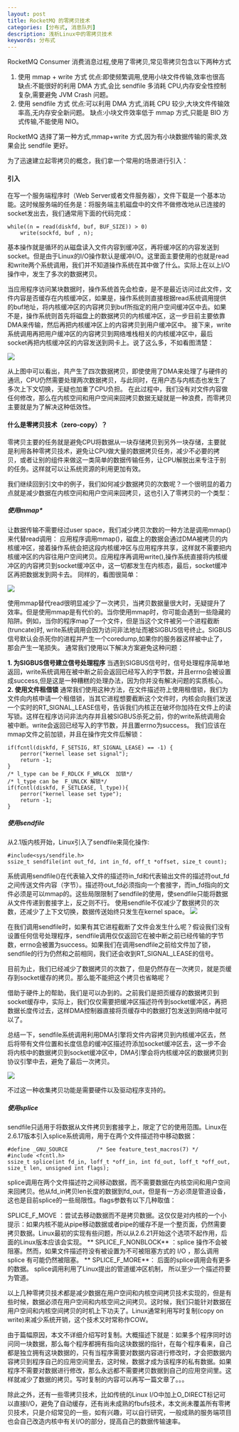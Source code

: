 ```yaml
---
layout: post
title: RocketMQ 的零拷贝技术
categories: [分布式, 消息队列]
description: 浅析Linux中的零拷贝技术
keywords: 分布式
---
```


RocketMQ Consumer 消费消息过程,使用了零拷贝,常见零拷贝包含以下两种方式
1. 使用 mmap + write 方式
优点:即使频繁调用,使用小块文件传输,效率也很高
缺点:不能很好的利用 DMA 方式,会比 sendfile 多消耗 CPU,内存安全性控制复杂,需要避免 JVM Crash
问题。
2. 使用 sendfile 方式
优点:可以利用 DMA 方式,消耗 CPU 较少,大块文件传输效率高,无内存安全新问题。
缺点:小块文件效率低于 mmap 方式,只能是 BIO 方式传输,不能使用 NIO。

RocketMQ 选择了第一种方式,mmap+write 方式,因为有小块数据传输的需求,效果会比 sendfile 更好。

为了迅速建立起零拷贝的概念，我们拿一个常用的场景进行引入：

#### 引入
在写一个服务端程序时（Web Server或者文件服务器），文件下载是一个基本功能。这时候服务端的任务是：将服务端主机磁盘中的文件不做修改地从已连接的socket发出去，我们通常用下面的代码完成：

```
while((n = read(diskfd, buf, BUF_SIZE)) > 0)
    write(sockfd, buf , n);
```
基本操作就是循环的从磁盘读入文件内容到缓冲区，再将缓冲区的内容发送到socket。但是由于Linux的I/O操作默认是缓冲I/O。这里面主要使用的也就是read和write两个系统调用，我们并不知道操作系统在其中做了什么。实际上在以上I/O操作中，发生了多次的数据拷贝。

当应用程序访问某块数据时，操作系统首先会检查，是不是最近访问过此文件，文件内容是否缓存在内核缓冲区，如果是，操作系统则直接根据read系统调用提供的buf地址，将内核缓冲区的内容拷贝到buf所指定的用户空间缓冲区中去。如果不是，操作系统则首先将磁盘上的数据拷贝的内核缓冲区，这一步目前主要依靠DMA来传输，然后再把内核缓冲区上的内容拷贝到用户缓冲区中。
接下来，write系统调用再把用户缓冲区的内容拷贝到网络堆栈相关的内核缓冲区中，最后socket再把内核缓冲区的内容发送到网卡上。说了这么多，不如看图清楚：

![](http://upload-images.jianshu.io/upload_images/272719-9b800f62a9c0e47d.PNG?imageMogr2/auto-orient/strip%7CimageView2/2/w/544)

从上图中可以看出，共产生了四次数据拷贝，即使使用了DMA来处理了与硬件的通讯，CPU仍然需要处理两次数据拷贝，与此同时，在用户态与内核态也发生了多次上下文切换，无疑也加重了CPU负担。
在此过程中，我们没有对文件内容做任何修改，那么在内核空间和用户空间来回拷贝数据无疑就是一种浪费，而零拷贝主要就是为了解决这种低效性。

#### 什么是零拷贝技术（zero-copy）？

零拷贝主要的任务就是避免CPU将数据从一块存储拷贝到另外一块存储，主要就是利用各种零拷贝技术，避免让CPU做大量的数据拷贝任务，减少不必要的拷贝，或者让别的组件来做这一类简单的数据传输任务，让CPU解脱出来专注于别的任务。这样就可以让系统资源的利用更加有效。

我们继续回到引文中的例子，我们如何减少数据拷贝的次数呢？一个很明显的着力点就是减少数据在内核空间和用户空间来回拷贝，这也引入了零拷贝的一个类型：

##### 使用mmap*
让数据传输不需要经过user space，我们减少拷贝次数的一种方法是调用mmap()来代替read调用：
应用程序调用mmap()，磁盘上的数据会通过DMA被拷贝的内核缓冲区，接着操作系统会把这段内核缓冲区与应用程序共享，这样就不需要把内核缓冲区的内容往用户空间拷贝。应用程序再调用write(),操作系统直接将内核缓冲区的内容拷贝到socket缓冲区中，这一切都发生在内核态，最后，socket缓冲区再把数据发到网卡去。
同样的，看图很简单：

![](http://upload-images.jianshu.io/upload_images/272719-c955c60095647d6e.PNG?imageMogr2/auto-orient/strip%7CimageView2/2/w/550)

使用mmap替代read很明显减少了一次拷贝，当拷贝数据量很大时，无疑提升了效率。但是使用mmap是有代价的。当你使用mmap时，你可能会遇到一些隐藏的陷阱。例如，当你的程序map了一个文件，但是当这个文件被另一个进程截断(truncate)时, write系统调用会因为访问非法地址而被SIGBUS信号终止。SIGBUS信号默认会杀死你的进程并产生一个coredump,如果你的服务器这样被中止了，那会产生一笔损失。
通常我们使用以下解决方案避免这种问题：

**1. 为SIGBUS信号建立信号处理程序**
当遇到SIGBUS信号时，信号处理程序简单地返回，write系统调用在被中断之前会返回已经写入的字节数，并且errno会被设置成success,但是这是一种糟糕的处理办法，因为你并没有解决问题的实质核心。
**2. 使用文件租借锁**
通常我们使用这种方法，在文件描述符上使用租借锁，我们为文件向内核申请一个租借锁，当其它进程想要截断这个文件时，内核会向我们发送一个实时的RT_SIGNAL_LEASE信号，告诉我们内核正在破坏你加持在文件上的读写锁。这样在程序访问非法内存并且被SIGBUS杀死之前，你的write系统调用会被中断。write会返回已经写入的字节数，并且置errno为success。
我们应该在mmap文件之前加锁，并且在操作完文件后解锁：

```
if(fcntl(diskfd, F_SETSIG, RT_SIGNAL_LEASE) == -1) {
    perror("kernel lease set signal");
    return -1;
}
/* l_type can be F_RDLCK F_WRLCK  加锁*/
/* l_type can be  F_UNLCK 解锁*/
if(fcntl(diskfd, F_SETLEASE, l_type)){
    perror("kernel lease set type");
    return -1;
}
```

##### 使用sendfile

从2.1版内核开始，Linux引入了sendfile来简化操作:

```
#include<sys/sendfile.h>
ssize_t sendfile(int out_fd, int in_fd, off_t *offset, size_t count);
```
系统调用sendfile()在代表输入文件的描述符in_fd和代表输出文件的描述符out_fd之间传送文件内容（字节）。描述符out_fd必须指向一个套接字，而in_fd指向的文件必须是可以mmap的。这些局限限制了sendfile的使用，使sendfile只能将数据从文件传递到套接字上，反之则不行。
使用sendfile不仅减少了数据拷贝的次数，还减少了上下文切换，数据传送始终只发生在kernel space。
![](http://upload-images.jianshu.io/upload_images/272719-5c49aebc85085726.PNG?imageMogr2/auto-orient/strip%7CimageView2/2/w/626)

在我们调用sendfile时，如果有其它进程截断了文件会发生什么呢？假设我们没有设置任何信号处理程序，sendfile调用仅仅返回它在被中断之前已经传输的字节数，errno会被置为success。如果我们在调用sendfile之前给文件加了锁，sendfile的行为仍然和之前相同，我们还会收到RT_SIGNAL_LEASE的信号。

目前为止，我们已经减少了数据拷贝的次数了，但是仍然存在一次拷贝，就是页缓存到socket缓存的拷贝。那么能不能把这个拷贝也省略呢？

借助于硬件上的帮助，我们是可以办到的。之前我们是把页缓存的数据拷贝到socket缓存中，实际上，我们仅仅需要把缓冲区描述符传到socket缓冲区，再把数据长度传过去，这样DMA控制器直接将页缓存中的数据打包发送到网络中就可以了。

总结一下，sendfile系统调用利用DMA引擎将文件内容拷贝到内核缓冲区去，然后将带有文件位置和长度信息的缓冲区描述符添加socket缓冲区去，这一步不会将内核中的数据拷贝到socket缓冲区中，DMA引擎会将内核缓冲区的数据拷贝到协议引擎中去，避免了最后一次拷贝。

![](http://upload-images.jianshu.io/upload_images/272719-8461cc4141c8dd45.PNG?imageMogr2/auto-orient/strip%7CimageView2/2/w/700)

不过这一种收集拷贝功能是需要硬件以及驱动程序支持的。

##### 使用splice

sendfile只适用于将数据从文件拷贝到套接字上，限定了它的使用范围。Linux在2.6.17版本引入splice系统调用，用于在两个文件描述符中移动数据：

```
#define _GNU_SOURCE         /* See feature_test_macros(7) */
#include <fcntl.h>
ssize_t splice(int fd_in, loff_t *off_in, int fd_out, loff_t *off_out, size_t len, unsigned int flags);
```
splice调用在两个文件描述符之间移动数据，而不需要数据在内核空间和用户空间来回拷贝。他从fd_in拷贝len长度的数据到fd_out，但是有一方必须是管道设备，这也是目前splice的一些局限性。flags参数有以下几种取值：

SPLICE_F_MOVE ：尝试去移动数据而不是拷贝数据。这仅仅是对内核的一个小提示：如果内核不能从pipe移动数据或者pipe的缓存不是一个整页面，仍然需要拷贝数据。Linux最初的实现有些问题，所以从2.6.21开始这个选项不起作用，后面的Linux版本应该会实现。
** SPLICE_F_NONBLOCK** ：splice 操作不会被阻塞。然而，如果文件描述符没有被设置为不可被阻塞方式的 I/O ，那么调用 splice 有可能仍然被阻塞。
** SPLICE_F_MORE**： 后面的splice调用会有更多的数据。
splice调用利用了Linux提出的管道缓冲区机制， 所以至少一个描述符要为管道。

以上几种零拷贝技术都是减少数据在用户空间和内核空间拷贝技术实现的，但是有些时候，数据必须在用户空间和内核空间之间拷贝。这时候，我们只能针对数据在用户空间和内核空间拷贝的时机上下功夫了。Linux通常利用写时复制(copy on write)来减少系统开销，这个技术又时常称作COW。

由于篇幅原因，本文不详细介绍写时复制。大概描述下就是：如果多个程序同时访问同一块数据，那么每个程序都拥有指向这块数据的指针，在每个程序看来，自己都是独立拥有这块数据的，只有当程序需要对数据内容进行修改时，才会把数据内容拷贝到程序自己的应用空间里去，这时候，数据才成为该程序的私有数据。如果程序不需要对数据进行修改，那么永远都不需要拷贝数据到自己的应用空间里。这样就减少了数据的拷贝。写时复制的内容可以再写一篇文章了。。。

除此之外，还有一些零拷贝技术，比如传统的Linux I/O中加上O_DIRECT标记可以直接I/O，避免了自动缓存，还有尚未成熟的fbufs技术，本文尚未覆盖所有零拷贝技术，只是介绍常见的一些，如有兴趣，可以自行研究，一般成熟的服务端项目也会自己改造内核中有关I/O的部分，提高自己的数据传输速率。
